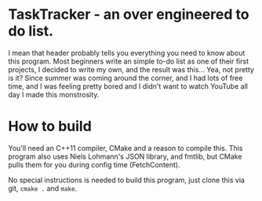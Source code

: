 # TaskTracker  - an over engineered to do list.
I mean that header probably tells you everything you need to know about this program.
Most beginners write an simple to-do list as one of their first projects, I decided to write my own, and the result was this... Yea, not pretty is it?
Since summer was coming around the corner, and I had lots of free time, and I was feeling pretty bored and I didn't want to watch YouTube all day I made this monstrosity.

# How to build
You'll need an C++11 compiler, CMake and a reason to compile this. This program also uses Niels Lohmann's JSON library, and fmtlib, but CMake pulls them for you during config time (FetchContent).

No special instructions is needed to build this program, just clone this via git, `cmake .` and `make`.
